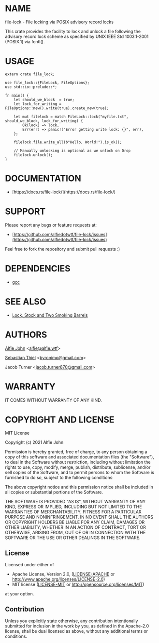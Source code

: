 # NAME

file-lock - File locking via POSIX advisory record locks

This crate provides the facility to lock and unlock a file following the
advisory record lock scheme as specified by UNIX IEEE Std 1003.1-2001 (POSIX.1)
via fcntl().

# USAGE

    extern crate file_lock;

    use file_lock::{FileLock, FileOptions};
    use std::io::prelude::*;

    fn main() {
        let should_we_block  = true;
        let lock_for_writing = FileOptions::new().write(true).create_new(true);

        let mut filelock = match FileLock::lock("myfile.txt", should_we_block, lock_for_writing) {
            Ok(lock) => lock,
            Err(err) => panic!("Error getting write lock: {}", err),
        };

        filelock.file.write_all(b"Hello, World!").is_ok();

        // Manually unlocking is optional as we unlock on Drop
        filelock.unlock();
    }

# DOCUMENTATION

* [https://docs.rs/file-lock/](https://docs.rs/file-lock/)

# SUPPORT

Please report any bugs or feature requests at:

* [https://github.com/alfiedotwtf/file-lock/issues](https://github.com/alfiedotwtf/file-lock/issues)

Feel free to fork the repository and submit pull requests :)

# DEPENDENCIES

* [gcc](https://gcc.gnu.org/)

# SEE ALSO

* [Lock, Stock and Two Smoking Barrels](http://www.imdb.com/title/tt0120735/)

# AUTHORS

[Alfie John](https://www.alfie.wtf) &lt;[alfie@alfie.wtf](mailto:alfie@alfie.wtf)&gt;

[Sebastian Thiel](http://byronimo.de) &lt;[byronimo@gmail.com](mailto:byronimo@gmail.com)&gt;

Jacob Turner &lt;[jacob.turner870@gmail.com](mailto:jacob.turner870@gmail.com)&gt;

# WARRANTY

IT COMES WITHOUT WARRANTY OF ANY KIND.

# COPYRIGHT AND LICENSE

MIT License

Copyright (c) 2021 Alfie John

Permission is hereby granted, free of charge, to any person obtaining a copy of
this software and associated documentation files (the "Software"), to deal in
the Software without restriction, including without limitation the rights to
use, copy, modify, merge, publish, distribute, sublicense, and/or sell copies
of the Software, and to permit persons to whom the Software is furnished to do
so, subject to the following conditions:

The above copyright notice and this permission notice shall be included in all
copies or substantial portions of the Software.

THE SOFTWARE IS PROVIDED "AS IS", WITHOUT WARRANTY OF ANY KIND, EXPRESS OR
IMPLIED, INCLUDING BUT NOT LIMITED TO THE WARRANTIES OF MERCHANTABILITY,
FITNESS FOR A PARTICULAR PURPOSE AND NONINFRINGEMENT. IN NO EVENT SHALL THE
AUTHORS OR COPYRIGHT HOLDERS BE LIABLE FOR ANY CLAIM, DAMAGES OR OTHER
LIABILITY, WHETHER IN AN ACTION OF CONTRACT, TORT OR OTHERWISE, ARISING FROM,
OUT OF OR IN CONNECTION WITH THE SOFTWARE OR THE USE OR OTHER DEALINGS IN THE
SOFTWARE.

## License

Licensed under either of

 * Apache License, Version 2.0, ([LICENSE-APACHE](LICENSE-APACHE) or http://www.apache.org/licenses/LICENSE-2.0)
 * MIT license ([LICENSE-MIT](LICENSE-MIT) or http://opensource.org/licenses/MIT)

at your option.

## Contribution

Unless you explicitly state otherwise, any contribution intentionally
submitted for inclusion in the work by you, as defined in the Apache-2.0
license, shall be dual licensed as above, without any additional terms or
conditions.
